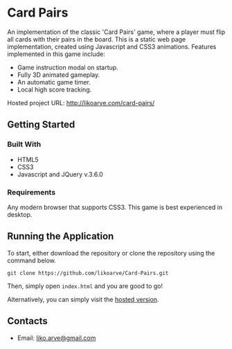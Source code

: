 # Card Pairs
An implementation of the classic 'Card Pairs' game, where a player must flip all cards with their pairs in the board. This is a static web page implementation, created using Javascript and CSS3 animations. Features implemented in this game include:
- Game instruction modal on startup.
- Fully 3D animated gameplay.
- An automatic game timer.
- Local high score tracking.

Hosted project URL: http://likoarve.com/card-pairs/

## Getting Started

### Built With
* HTML5
* CSS3
* Javascript and JQuery v.3.6.0

### Requirements
Any modern browser that supports CSS3. This game is best experienced in desktop.

## Running the Application
To start, either download the repository or clone the repository using the command below.
```
git clone https://github.com/likoarve/Card-Pairs.git
```
Then, simply open ``index.html`` and you are good to go!

Alternatively, you can simply visit the [hosted version](http://likoarve.com/card-pairs/).

## Contacts

- Email: liko.arve@gmail.com
